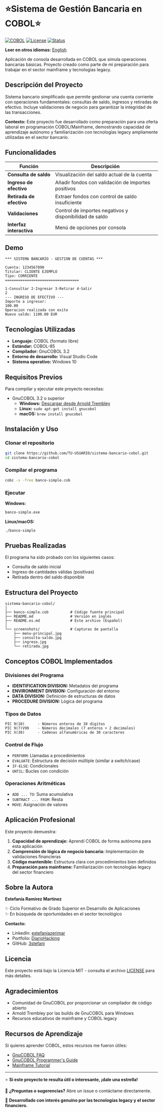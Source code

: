 # ⭐Sistema de Gestión Bancaria en COBOL⭐

[![COBOL](https://img.shields.io/badge/COBOL-3.2-blue)](https://gnucobol.sourceforge.io/)
[![License](https://img.shields.io/badge/license-MIT-green)](LICENSE)
[![Status](https://img.shields.io/badge/status-active-success)]()

**Leer en otros idiomas:** [English](Readme.md)

Aplicación de consola desarrollada en COBOL que simula operaciones bancarias básicas. Proyecto creado como parte de mi preparación para trabajar en el sector mainframe y tecnologías legacy.

## Descripción del Proyecto

Sistema bancario simplificado que permite gestionar una cuenta corriente con operaciones fundamentales: consultas de saldo, ingresos y retiradas de efectivo. Incluye validaciones de negocio para garantizar la integridad de las transacciones.

**Contexto:** Este proyecto fue desarrollado como preparación para una oferta laboral en programación COBOL/Mainframe, demostrando capacidad de aprendizaje autónomo y familiarización con tecnologías legacy ampliamente utilizadas en el sector bancario.

## Funcionalidades

| Función | Descripción |
|---------|-------------|
| **Consulta de saldo** | Visualización del saldo actual de la cuenta |
| **Ingreso de efectivo** | Añadir fondos con validación de importes positivos |
| **Retirada de efectivo** | Extraer fondos con control de saldo insuficiente |
| **Validaciones** | Control de importes negativos y disponibilidad de saldo |
| **Interfaz interactiva** | Menú de opciones por consola |

## Demo

```
*** SISTEMA BANCARIO - GESTION DE CUENTAS ***

Cuenta: 1234567890
Titular: CLIENTE EJEMPLO
Tipo: CORRIENTE
==================================

1-Consultar 2-Ingresar 3-Retirar 4-Salir
2
--- INGRESO DE EFECTIVO ---
Importe a ingresar: 
100.00
Operacion realizada con exito
Nuevo saldo: 1100.00 EUR
```

## Tecnologías Utilizadas

- **Lenguaje:** COBOL (formato libre)
- **Estándar:** COBOL-85
- **Compilador:** GnuCOBOL 3.2
- **Entorno de desarrollo:** Visual Studio Code
- **Sistema operativo:** Windows 10

## Requisitos Previos

Para compilar y ejecutar este proyecto necesitas:

- GnuCOBOL 3.2 o superior
  - **Windows:** [Descargar desde Arnold Trembley](https://www.arnoldtrembley.com/GnuCOBOL.htm)
  - **Linux:** `sudo apt-get install gnucobol`
  - **macOS:** `brew install gnucobol`

## Instalación y Uso

### Clonar el repositorio

```bash
git clone https://github.com/TU-USUARIO/sistema-bancario-cobol.git
cd sistema-bancario-cobol
```

### Compilar el programa

```bash
cobc -x -free banco-simple.cob
```

### Ejecutar

**Windows:**
```cmd
banco-simple.exe
```

**Linux/macOS:**
```bash
./banco-simple
```

## Pruebas Realizadas

El programa ha sido probado con los siguientes casos:

- Consulta de saldo inicial
- Ingreso de cantidades válidas (positivas)
- Retirada dentro del saldo disponible

## Estructura del Proyecto

```
sistema-bancario-cobol/
│
├── banco-simple.cob          # Código fuente principal
├── README.md                 # Versión en inglés
├── README.es.md              # Este archivo (Español)
│
└── screenshots/              # Capturas de pantalla
    ├── menu-principal.jpg
    ├── consulta-saldo.jpg
    ├── ingreso.jpg
    └── retirada.jpg
```

## Conceptos COBOL Implementados

### Divisiones del Programa
- **IDENTIFICATION DIVISION:** Metadatos del programa
- **ENVIRONMENT DIVISION:** Configuración del entorno
- **DATA DIVISION:** Definición de estructuras de datos
- **PROCEDURE DIVISION:** Lógica del programa

### Tipos de Datos
```cobol
PIC 9(10)      - Números enteros de 10 dígitos
PIC 9(7)V99    - Números decimales (7 enteros + 2 decimales)
PIC X(30)      - Cadenas alfanuméricas de 30 caracteres
```

### Control de Flujo
- `PERFORM`: Llamadas a procedimientos
- `EVALUATE`: Estructura de decisión múltiple (similar a switch/case)
- `IF-ELSE`: Condicionales
- `UNTIL`: Bucles con condición

### Operaciones Aritméticas
- `ADD ... TO`: Suma acumulativa
- `SUBTRACT ... FROM`: Resta
- `MOVE`: Asignación de valores

## Aplicación Profesional

Este proyecto demuestra:

1. **Capacidad de aprendizaje:** Aprendí COBOL de forma autónoma para esta aplicación
2. **Comprensión de lógica de negocio bancaria:** Implementación de validaciones financieras
3. **Código mantenible:** Estructura clara con procedimientos bien definidos
4. **Preparación para mainframe:** Familiarización con tecnologías legacy del sector financiero

## Sobre la Autora

**Estefanía Ramírez Martínez**

✨ Ciclo Formativo de Grado Superior en Desarrollo de Aplicaciones  
✨ En búsqueda de oportunidades en el sector tecnológico  

**Contacto:**
- LinkedIn: [estefaniazerimar](https://www.linkedin.com/in/estefaniazerimar/)
- Portfolio: [DiarioHacking](https://diariohacking.com/)
- GitHub: [3stefani](https://github.com/3stefani)

## Licencia

Este proyecto está bajo la Licencia MIT - consulta el archivo [LICENSE](LICENSE) para más detalles.

## Agradecimientos

- Comunidad de GnuCOBOL por proporcionar un compilador de código abierto
- Arnold Trembley por las builds de GnuCOBOL para Windows
- Recursos educativos de mainframe y COBOL legacy

## Recursos de Aprendizaje

Si quieres aprender COBOL, estos recursos me fueron útiles:

- [GnuCOBOL FAQ](https://gnucobol.sourceforge.io/faq/index.html)
- [GnuCOBOL Programmer's Guide](https://gnucobol.sourceforge.io/guides.html)
- [Mainframe Tutorial](https://www.tutorialspoint.com/cobol/index.htm)

---

⭐ **Si este proyecto te resulta útil o interesante, ¡dale una estrella!**

💬 **¿Preguntas o sugerencias?** Abre un issue o contáctame directamente.

🚀 **Desarrollado con interés genuino por las tecnologías legacy y el sector financiero.**
